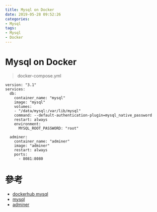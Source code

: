```yaml
---
title: Mysql on Docker
date: 2019-05-28 09:52:26
categories:
- Mysql
tags:
- Mysql
- Docker
---
```


# Mysql on Docker

> docker-compose.yml

```bash=
version: "3.1"
services:
  db:
    container_name: "mysql"
    image: "mysql"
    volumes:
    - "/data/mysql:/var/lib/mysql"
    command: --default-authentication-plugin=mysql_native_password
    restart: always
    environment:
      MYSQL_ROOT_PASSWORD: "root"

  adminer:
    container_name: "adminer"
    image: "adminer"
    restart: always
    ports:
      - 8081:8080
```

# 參考
* [dockerhub mysql](https://hub.docker.com/_/mysql)
* [mysql](https://www.mysql.com/)
* [adminer](https://www.adminer.org/)